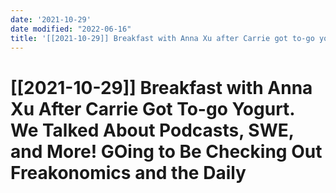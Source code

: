 ```yaml
---
date: '2021-10-29'
date modified: "2022-06-16"
title: '[[2021-10-29]] Breakfast with Anna Xu after Carrie got to-go yogurt. We talked about podcasts, SWE, and more! GOing to be checking out Freakonomics and the Daily'
---
```


# [[2021-10-29]] Breakfast with Anna Xu After Carrie Got To-go Yogurt. We Talked About Podcasts, SWE, and More! GOing to Be Checking Out Freakonomics and the Daily
